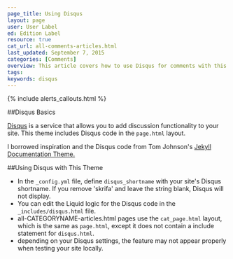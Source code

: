 ```yaml
---
page_title: Using Disqus
layout: page
user: User Label
ed: Edition Label
resource: true
cat_url: all-comments-articles.html
last_updated: September 7, 2015
categories: [Comments]
overview: This article covers how to use Disqus for comments with this theme.
tags:
keywords: disqus
---
```

{% include alerts_callouts.html %}

##Disqus Basics

[Disqus](https://disqus.com/about/) is a service that allows you to add discussion functionality to your site. This theme includes Disqus code in the ```page.html``` layout.


I borrowed inspiration and the Disqus code from Tom Johnson's <a href="https://github.com/tomjohnson1492/documentation-theme-jekyll">Jekyll Documentation Theme.</a>


##Using Disqus with This Theme

- In the ```_config.yml``` file, define ```disqus_shortname``` with your site's Disqus shortname. If you remove 'skrifa' and leave the string blank, Disqus will not display.
- You can edit the Liquid logic for the Disqus code in the ```_includes/disqus.html``` file.
- all-CATEGORYNAME-articles.html pages use the ```cat_page.html``` layout, which is the same as ```page.html```, except it does not contain a include statement for ```disqus.html```.
- depending on your Disqus settings, the feature may not appear properly when testing your site locally.
